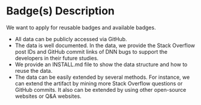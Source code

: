 # Badge(s) Description
We want to apply for reusable badges and available badges. 
- All data can be publicly accessed via GitHub.
- The data is well documented. In the data, we provide the Stack Overflow post IDs and GitHub commit links of DNN bugs to support the developers in their future studies. 
- We provide an INSTALL.md file to show the data structure and how to reuse the data.
- The data can be easily extended by several methods. For instance, we can extend the artifact by mining more Stack Overflow questions or GitHub commits. It also can be extended by using other open-source websites or Q&A websites.
